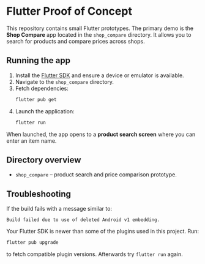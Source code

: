 # Flutter Proof of Concept

This repository contains small Flutter prototypes. The primary demo is the **Shop Compare** app located in the `shop_compare` directory. It allows you to search for products and compare prices across shops.

## Running the app

1. Install the [Flutter SDK](https://docs.flutter.dev/get-started/install) and ensure a device or emulator is available.
2. Navigate to the `shop_compare` directory.
3. Fetch dependencies:
   ```bash
   flutter pub get
   ```
4. Launch the application:
   ```bash
   flutter run
   ```

When launched, the app opens to a **product search screen** where you can enter an item name.

## Directory overview

- `shop_compare` – product search and price comparison prototype.

## Troubleshooting

If the build fails with a message similar to:

```
Build failed due to use of deleted Android v1 embedding.
```

Your Flutter SDK is newer than some of the plugins used in this project. Run:

```bash
flutter pub upgrade
```

to fetch compatible plugin versions. Afterwards try `flutter run` again.

